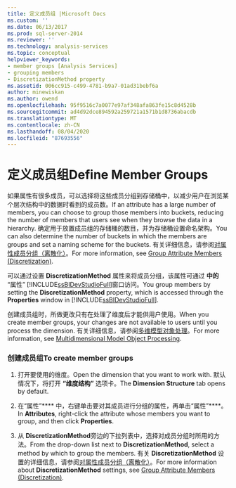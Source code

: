```yaml
---
title: 定义成员组 |Microsoft Docs
ms.custom: ''
ms.date: 06/13/2017
ms.prod: sql-server-2014
ms.reviewer: ''
ms.technology: analysis-services
ms.topic: conceptual
helpviewer_keywords:
- member groups [Analysis Services]
- grouping members
- DiscretizationMethod property
ms.assetid: 006cc915-c499-4781-b9a7-01ad31bebf6a
author: minewiskan
ms.author: owend
ms.openlocfilehash: 95f9516c7a0077e97af348afa863fe15c8d4528b
ms.sourcegitcommit: ad4d92dce894592a259721a1571b1d8736abacdb
ms.translationtype: MT
ms.contentlocale: zh-CN
ms.lasthandoff: 08/04/2020
ms.locfileid: "87693556"
---
```

# <a name="define-member-groups"></a><span data-ttu-id="78359-102">定义成员组</span><span class="sxs-lookup"><span data-stu-id="78359-102">Define Member Groups</span></span>
  <span data-ttu-id="78359-103">如果属性有很多成员，可以选择将这些成员分组到存储桶中，以减少用户在浏览某个层次结构中的数据时看到的成员数。</span><span class="sxs-lookup"><span data-stu-id="78359-103">If an attribute has a large number of members, you can choose to group those members into buckets, reducing the number of members that users see when they browse the data in a hierarchy.</span></span> <span data-ttu-id="78359-104">确定用于放置成员组的存储桶的数目，并为存储桶设置命名架构。</span><span class="sxs-lookup"><span data-stu-id="78359-104">You can also determine the number of buckets in which the members are groups and set a naming scheme for the buckets.</span></span> <span data-ttu-id="78359-105">有关详细信息，请参阅[对属性成员分组（离散化）](attribute-properties-group-attribute-members.md)。</span><span class="sxs-lookup"><span data-stu-id="78359-105">For more information, see [Group Attribute Members &#40;Discretization&#41;](attribute-properties-group-attribute-members.md).</span></span>  
  
 <span data-ttu-id="78359-106">可以通过设置 **DiscretizationMethod** 属性来将成员分组，该属性可通过 **中的** “属性” [!INCLUDE[ssBIDevStudioFull](../../includes/ssbidevstudiofull-md.md)]窗口访问。</span><span class="sxs-lookup"><span data-stu-id="78359-106">You group members by setting the **DiscretizationMethod** property, which is accessed through the **Properties** window in [!INCLUDE[ssBIDevStudioFull](../../includes/ssbidevstudiofull-md.md)].</span></span>  
  
 <span data-ttu-id="78359-107">创建成员组时，所做更改只有在处理了维度后才能供用户使用。</span><span class="sxs-lookup"><span data-stu-id="78359-107">When you create member groups, your changes are not available to users until you process the dimension.</span></span> <span data-ttu-id="78359-108">有关详细信息，请参阅[多维模型对象处理](processing-a-multidimensional-model-analysis-services.md)。</span><span class="sxs-lookup"><span data-stu-id="78359-108">For more information, see [Multidimensional Model Object Processing](processing-a-multidimensional-model-analysis-services.md).</span></span>  
  
### <a name="to-create-member-groups"></a><span data-ttu-id="78359-109">创建成员组</span><span class="sxs-lookup"><span data-stu-id="78359-109">To create member groups</span></span>  
  
1.  <span data-ttu-id="78359-110">打开要使用的维度。</span><span class="sxs-lookup"><span data-stu-id="78359-110">Open the dimension that you want to work with.</span></span> <span data-ttu-id="78359-111">默认情况下，将打开 **“维度结构”** 选项卡。</span><span class="sxs-lookup"><span data-stu-id="78359-111">The **Dimension Structure** tab opens by default.</span></span>  
  
2.  <span data-ttu-id="78359-112">在“属性”\*\*\*\* 中，右键单击要对其成员进行分组的属性，再单击“属性”\*\*\*\*。</span><span class="sxs-lookup"><span data-stu-id="78359-112">In **Attributes**, right-click the attribute whose members you want to group, and then click **Properties**.</span></span>  
  
3.  <span data-ttu-id="78359-113">从 **DiscretizationMethod**旁边的下拉列表中，选择对成员分组时所用的方法。</span><span class="sxs-lookup"><span data-stu-id="78359-113">From the drop-down list next to **DiscretizationMethod**, select a method by which to group the members.</span></span> <span data-ttu-id="78359-114">有关 **DiscretizationMethod** 设置的详细信息，请参阅[对属性成员分组（离散化）](attribute-properties-group-attribute-members.md)。</span><span class="sxs-lookup"><span data-stu-id="78359-114">For more information about **DiscretizationMethod** settings, see [Group Attribute Members &#40;Discretization&#41;](attribute-properties-group-attribute-members.md).</span></span>  
  
  
